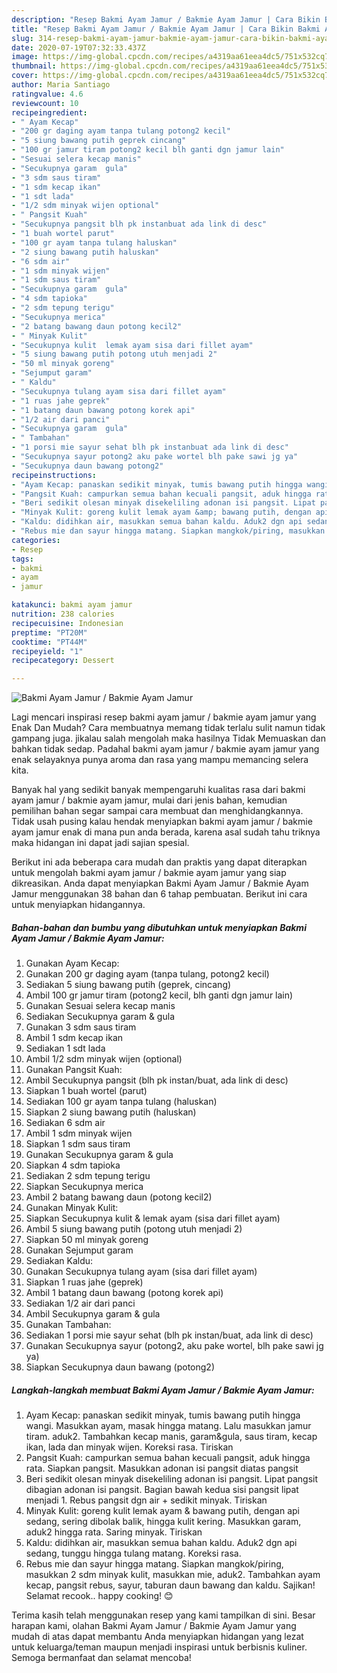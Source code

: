 ```yaml
---
description: "Resep Bakmi Ayam Jamur / Bakmie Ayam Jamur | Cara Bikin Bakmi Ayam Jamur / Bakmie Ayam Jamur Yang Mudah Dan Praktis"
title: "Resep Bakmi Ayam Jamur / Bakmie Ayam Jamur | Cara Bikin Bakmi Ayam Jamur / Bakmie Ayam Jamur Yang Mudah Dan Praktis"
slug: 314-resep-bakmi-ayam-jamur-bakmie-ayam-jamur-cara-bikin-bakmi-ayam-jamur-bakmie-ayam-jamur-yang-mudah-dan-praktis
date: 2020-07-19T07:32:33.437Z
image: https://img-global.cpcdn.com/recipes/a4319aa61eea4dc5/751x532cq70/bakmi-ayam-jamur-bakmie-ayam-jamur-foto-resep-utama.jpg
thumbnail: https://img-global.cpcdn.com/recipes/a4319aa61eea4dc5/751x532cq70/bakmi-ayam-jamur-bakmie-ayam-jamur-foto-resep-utama.jpg
cover: https://img-global.cpcdn.com/recipes/a4319aa61eea4dc5/751x532cq70/bakmi-ayam-jamur-bakmie-ayam-jamur-foto-resep-utama.jpg
author: Maria Santiago
ratingvalue: 4.6
reviewcount: 10
recipeingredient:
- " Ayam Kecap"
- "200 gr daging ayam tanpa tulang potong2 kecil"
- "5 siung bawang putih geprek cincang"
- "100 gr jamur tiram potong2 kecil blh ganti dgn jamur lain"
- "Sesuai selera kecap manis"
- "Secukupnya garam  gula"
- "3 sdm saus tiram"
- "1 sdm kecap ikan"
- "1 sdt lada"
- "1/2 sdm minyak wijen optional"
- " Pangsit Kuah"
- "Secukupnya pangsit blh pk instanbuat ada link di desc"
- "1 buah wortel parut"
- "100 gr ayam tanpa tulang haluskan"
- "2 siung bawang putih haluskan"
- "6 sdm air"
- "1 sdm minyak wijen"
- "1 sdm saus tiram"
- "Secukupnya garam  gula"
- "4 sdm tapioka"
- "2 sdm tepung terigu"
- "Secukupnya merica"
- "2 batang bawang daun potong kecil2"
- " Minyak Kulit"
- "Secukupnya kulit  lemak ayam sisa dari fillet ayam"
- "5 siung bawang putih potong utuh menjadi 2"
- "50 ml minyak goreng"
- "Sejumput garam"
- " Kaldu"
- "Secukupnya tulang ayam sisa dari fillet ayam"
- "1 ruas jahe geprek"
- "1 batang daun bawang potong korek api"
- "1/2 air dari panci"
- "Secukupnya garam  gula"
- " Tambahan"
- "1 porsi mie sayur sehat blh pk instanbuat ada link di desc"
- "Secukupnya sayur potong2 aku pake wortel blh pake sawi jg ya"
- "Secukupnya daun bawang potong2"
recipeinstructions:
- "Ayam Kecap: panaskan sedikit minyak, tumis bawang putih hingga wangi. Masukkan ayam, masak hingga matang. Lalu masukkan jamur tiram. aduk2. Tambahkan kecap manis, garam&amp;gula, saus tiram, kecap ikan, lada dan minyak wijen. Koreksi rasa. Tiriskan"
- "Pangsit Kuah: campurkan semua bahan kecuali pangsit, aduk hingga rata. Siapkan pangsit. Masukkan adonan isi pangsit diatas pangsit"
- "Beri sedikit olesan minyak disekeliling adonan isi pangsit. Lipat pangsit dibagian adonan isi pangsit. Bagian bawah kedua sisi pangsit lipat menjadi 1. Rebus pangsit dgn air + sedikit minyak. Tiriskan"
- "Minyak Kulit: goreng kulit lemak ayam &amp; bawang putih, dengan api sedang, sering dibolak balik, hingga kulit kering. Masukkan garam, aduk2 hingga rata. Saring minyak. Tiriskan"
- "Kaldu: didihkan air, masukkan semua bahan kaldu. Aduk2 dgn api sedang, tunggu hingga tulang matang. Koreksi rasa."
- "Rebus mie dan sayur hingga matang. Siapkan mangkok/piring, masukkan 2 sdm minyak kulit, masukkan mie, aduk2. Tambahkan ayam kecap, pangsit rebus, sayur, taburan daun bawang dan kaldu. Sajikan! Selamat recook.. happy cooking! 😊"
categories:
- Resep
tags:
- bakmi
- ayam
- jamur

katakunci: bakmi ayam jamur 
nutrition: 238 calories
recipecuisine: Indonesian
preptime: "PT20M"
cooktime: "PT44M"
recipeyield: "1"
recipecategory: Dessert

---
```



![Bakmi Ayam Jamur / Bakmie Ayam Jamur](https://img-global.cpcdn.com/recipes/a4319aa61eea4dc5/751x532cq70/bakmi-ayam-jamur-bakmie-ayam-jamur-foto-resep-utama.jpg)

Lagi mencari inspirasi resep bakmi ayam jamur / bakmie ayam jamur yang Enak Dan Mudah? Cara membuatnya memang tidak terlalu sulit namun tidak gampang juga. jikalau salah mengolah maka hasilnya Tidak Memuaskan dan bahkan tidak sedap. Padahal bakmi ayam jamur / bakmie ayam jamur yang enak selayaknya punya aroma dan rasa yang mampu memancing selera kita.



Banyak hal yang sedikit banyak mempengaruhi kualitas rasa dari bakmi ayam jamur / bakmie ayam jamur, mulai dari jenis bahan, kemudian pemilihan bahan segar sampai cara membuat dan menghidangkannya. Tidak usah pusing kalau hendak menyiapkan bakmi ayam jamur / bakmie ayam jamur enak di mana pun anda berada, karena asal sudah tahu triknya maka hidangan ini dapat jadi sajian spesial.


Berikut ini ada beberapa cara mudah dan praktis yang dapat diterapkan untuk mengolah bakmi ayam jamur / bakmie ayam jamur yang siap dikreasikan. Anda dapat menyiapkan Bakmi Ayam Jamur / Bakmie Ayam Jamur menggunakan 38 bahan dan 6 tahap pembuatan. Berikut ini cara untuk menyiapkan hidangannya.

<!--inarticleads1-->

##### Bahan-bahan dan bumbu yang dibutuhkan untuk menyiapkan Bakmi Ayam Jamur / Bakmie Ayam Jamur:

1. Gunakan  Ayam Kecap:
1. Gunakan 200 gr daging ayam (tanpa tulang, potong2 kecil)
1. Sediakan 5 siung bawang putih (geprek, cincang)
1. Ambil 100 gr jamur tiram (potong2 kecil, blh ganti dgn jamur lain)
1. Gunakan Sesuai selera kecap manis
1. Sediakan Secukupnya garam &amp; gula
1. Gunakan 3 sdm saus tiram
1. Ambil 1 sdm kecap ikan
1. Sediakan 1 sdt lada
1. Ambil 1/2 sdm minyak wijen (optional)
1. Gunakan  Pangsit Kuah:
1. Ambil Secukupnya pangsit (blh pk instan/buat, ada link di desc)
1. Siapkan 1 buah wortel (parut)
1. Sediakan 100 gr ayam tanpa tulang (haluskan)
1. Siapkan 2 siung bawang putih (haluskan)
1. Sediakan 6 sdm air
1. Ambil 1 sdm minyak wijen
1. Siapkan 1 sdm saus tiram
1. Gunakan Secukupnya garam &amp; gula
1. Siapkan 4 sdm tapioka
1. Sediakan 2 sdm tepung terigu
1. Siapkan Secukupnya merica
1. Ambil 2 batang bawang daun (potong kecil2)
1. Gunakan  Minyak Kulit:
1. Siapkan Secukupnya kulit &amp; lemak ayam (sisa dari fillet ayam)
1. Ambil 5 siung bawang putih (potong utuh menjadi 2)
1. Siapkan 50 ml minyak goreng
1. Gunakan Sejumput garam
1. Sediakan  Kaldu:
1. Gunakan Secukupnya tulang ayam (sisa dari fillet ayam)
1. Siapkan 1 ruas jahe (geprek)
1. Ambil 1 batang daun bawang (potong korek api)
1. Sediakan 1/2 air dari panci
1. Ambil Secukupnya garam &amp; gula
1. Gunakan  Tambahan:
1. Sediakan 1 porsi mie sayur sehat (blh pk instan/buat, ada link di desc)
1. Gunakan Secukupnya sayur (potong2, aku pake wortel, blh pake sawi jg ya)
1. Siapkan Secukupnya daun bawang (potong2)




<!--inarticleads2-->

##### Langkah-langkah membuat Bakmi Ayam Jamur / Bakmie Ayam Jamur:

1. Ayam Kecap: panaskan sedikit minyak, tumis bawang putih hingga wangi. Masukkan ayam, masak hingga matang. Lalu masukkan jamur tiram. aduk2. Tambahkan kecap manis, garam&amp;gula, saus tiram, kecap ikan, lada dan minyak wijen. Koreksi rasa. Tiriskan
1. Pangsit Kuah: campurkan semua bahan kecuali pangsit, aduk hingga rata. Siapkan pangsit. Masukkan adonan isi pangsit diatas pangsit
1. Beri sedikit olesan minyak disekeliling adonan isi pangsit. Lipat pangsit dibagian adonan isi pangsit. Bagian bawah kedua sisi pangsit lipat menjadi 1. Rebus pangsit dgn air + sedikit minyak. Tiriskan
1. Minyak Kulit: goreng kulit lemak ayam &amp; bawang putih, dengan api sedang, sering dibolak balik, hingga kulit kering. Masukkan garam, aduk2 hingga rata. Saring minyak. Tiriskan
1. Kaldu: didihkan air, masukkan semua bahan kaldu. Aduk2 dgn api sedang, tunggu hingga tulang matang. Koreksi rasa.
1. Rebus mie dan sayur hingga matang. Siapkan mangkok/piring, masukkan 2 sdm minyak kulit, masukkan mie, aduk2. Tambahkan ayam kecap, pangsit rebus, sayur, taburan daun bawang dan kaldu. Sajikan! Selamat recook.. happy cooking! 😊




Terima kasih telah menggunakan resep yang kami tampilkan di sini. Besar harapan kami, olahan Bakmi Ayam Jamur / Bakmie Ayam Jamur yang mudah di atas dapat membantu Anda menyiapkan hidangan yang lezat untuk keluarga/teman maupun menjadi inspirasi untuk berbisnis kuliner. Semoga bermanfaat dan selamat mencoba!
